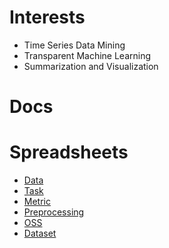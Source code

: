 
# Interests
* Time Series Data Mining
* Transparent Machine Learning
* Summarization and Visualization

# Docs

# Spreadsheets
* [Data]()
* [Task]()
* [Metric]()
* [Preprocessing]()
* [OSS](https://docs.google.com/spreadsheets/d/e/2PACX-1vTjZdsONi-hKNBHrK6Uaafa9CP6_I7B_Xl12AnddOVdyluYocDzkxYqwVeAbzgk4zF05B0XcHIvC41h/pubhtml?gid=0&single=true)
* [Dataset]()
